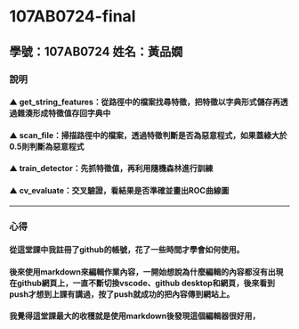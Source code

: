 # 107AB0724-final
## 學號：107AB0724  姓名：黃品嫺
### 說明
#### ▲ get_string_features：從路徑中的檔案找尋特徵，把特徵以字典形式儲存再透過雜湊形成特徵值存回字典中
#### ▲ scan_file：掃描路徑中的檔案，透過特徵判斷是否為惡意程式，如果蓋綠大於0.5則判斷為惡意程式
#### ▲ train_detector：先抓特徵值，再利用隨機森林進行訓練
#### ▲ cv_evaluate：交叉驗證，看結果是否準確並畫出ROC曲線圖
----------------------------------------------------------------------------------------------
### 心得
#### 從這堂課中我註冊了github的帳號，花了一些時間才學會如何使用。
#### 後來使用markdown來編輯作業內容，一開始想說為什麼編輯的內容都沒有出現在github網頁上，一直不斷切換vscode、github desktop和網頁，後來看到push才想到上課有講過，按了push就成功的把內容傳到網站上。
#### 我覺得這堂課最大的收穫就是使用markdown後發現這個編輯器很好用，